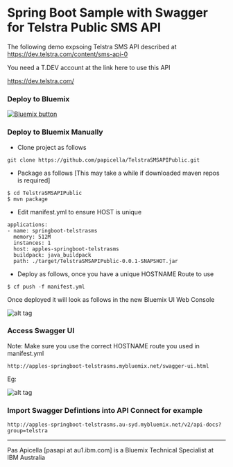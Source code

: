 <h1>Spring Boot Sample with Swagger for Telstra Public SMS API</h1>

The following demo expsoing Telstra SMS API described at https://dev.telstra.com/content/sms-api-0

You need a T.DEV account at the link here to use this API

  https://dev.telstra.com/
  
<h3> Deploy to Bluemix </h3>

<a href="https://bluemix.net/deploy?repository=https://github.com/papicella/TelstraSMSAPIPublic.git" target="_blank"><img src="http://bluemix.net/deploy/button.png" alt="Bluemix button" /></a>

<h3> Deploy to Bluemix Manually </h3>

- Clone project as follows

```
git clone https://github.com/papicella/TelstraSMSAPIPublic.git
```

- Package as follows [This may take a while if downloaded maven repos is required]

```
$ cd TelstraSMSAPIPublic
$ mvn package
```

- Edit manifest.yml to ensure HOST is unique

```
applications:
- name: springboot-telstrasms
  memory: 512M
  instances: 1
  host: apples-springboot-telstrasms
  buildpack: java_buildpack
  path: ./target/TelstraSMSAPIPublic-0.0.1-SNAPSHOT.jar
```

- Deploy as follows, once you have a unique HOSTNAME Route to use

```
$ cf push -f manifest.yml
```

Once deployed it will look as follows in the new Bluemix UI Web Console

![alt tag](https://dl.dropboxusercontent.com/u/15829935/bluemix-docs/images/tel-sms-api-2.png)

<h3> Access Swagger UI </h3>

Note: Make sure you use the correct HOSTNAME route you used in manifest.yml

```
http://apples-springboot-telstrasms.mybluemix.net/swagger-ui.html
```

Eg:

![alt tag](https://dl.dropboxusercontent.com/u/15829935/bluemix-docs/images/tel-sms-api-1.png)

<h3> Import Swagger Defintions into API Connect for example </h3>

```
http://apples-springboot-telstrasms.au-syd.mybluemix.net/v2/api-docs?group=telstra
```

<hr />

Pas Apicella [pasapi at au1.ibm.com] is a Bluemix Technical Specialist at IBM Australia